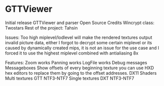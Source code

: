 # GTTViewer
Initial release
GTTViewer and parser Open Source 
Credits Wincrypt class: Twostars
Rest of the project: Tahsin

Issues:
Too high miplevel/lodlevel will make the rendered textures output invalid picture data,
either I forgot to decrypt some certain miplevel or its caused by dynamically created mips,
it is not an issue for the use case and I forced it to use the highest miplevel combined with antialiasing 8x

Features:
Zoom works
Panning works
LogFile works
Debug messages
Messageboxes
Show offsets of every beginning texture you can use HXD hex editors to replace them by going to the offset addresses.
DX11
Shaders
Multi textures GTT NTF3-NTF7
Single textures DXT NTF3-NTF7
